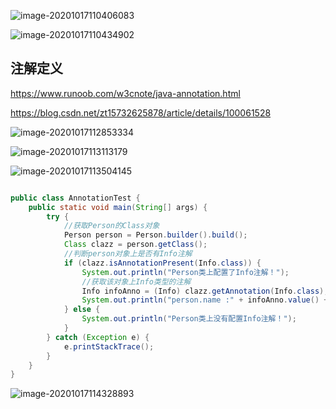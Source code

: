 ![image-20201017110406083](https://gitee.com/Vanni/pic-bed/raw/master/img/image-20201017110406083.png)

![image-20201017110434902](https://gitee.com/Vanni/pic-bed/raw/master/img/image-20201017110434902.png)



## 注解定义



https://www.runoob.com/w3cnote/java-annotation.html

https://blog.csdn.net/zt15732625878/article/details/100061528

![image-20201017112853334](https://gitee.com/Vanni/pic-bed/raw/master/img/image-20201017112853334.png)



![image-20201017113113179](https://gitee.com/Vanni/pic-bed/raw/master/img/image-20201017113113179.png)

![image-20201017113504145](https://gitee.com/Vanni/pic-bed/raw/master/img/image-20201017113504145.png)

```java

public class AnnotationTest {
    public static void main(String[] args) {
        try {
            //获取Person的Class对象
            Person person = Person.builder().build();
            Class clazz = person.getClass();
            //判断person对象上是否有Info注解
            if (clazz.isAnnotationPresent(Info.class)) {
                System.out.println("Person类上配置了Info注解！");
                //获取该对象上Info类型的注解
                Info infoAnno = (Info) clazz.getAnnotation(Info.class);
                System.out.println("person.name :" + infoAnno.value() + ",person.isDelete:" + infoAnno.isDelete());
            } else {
                System.out.println("Person类上没有配置Info注解！");
            }
        } catch (Exception e) {
            e.printStackTrace();
        }
    }
}
```



![image-20201017114328893](https://gitee.com/Vanni/pic-bed/raw/master/img/image-20201017114328893.png)